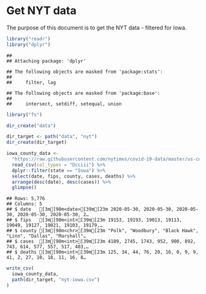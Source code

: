 Get NYT data
================

The purpose of this document is to get the NYT data - filtered for Iowa.

``` r
library("readr")
library("dplyr")
```

    ## 
    ## Attaching package: 'dplyr'

    ## The following objects are masked from 'package:stats':
    ## 
    ##     filter, lag

    ## The following objects are masked from 'package:base':
    ## 
    ##     intersect, setdiff, setequal, union

``` r
library("fs")
```

``` r
dir_create("data")

dir_target <- path("data", "nyt")
dir_create(dir_target)
```

``` r
iowa_county_data <- 
  "https://raw.githubusercontent.com/nytimes/covid-19-data/master/us-counties.csv" %>%
  read_csv(col_types = "Dcciii") %>%
  dplyr::filter(state == "Iowa") %>%
  select(date, fips, county, cases, deaths) %>%
  arrange(desc(date), desc(cases)) %>%
  glimpse()
```

    ## Rows: 5,776
    ## Columns: 5
    ## $ date   [3m[90m<date>[39m[23m 2020-05-30, 2020-05-30, 2020-05-30, 2020-05-30, 2020-05-30, 2…
    ## $ fips   [3m[90m<int>[39m[23m 19153, 19193, 19013, 19113, 19049, 19127, 19021, 19103, 19179,…
    ## $ county [3m[90m<chr>[39m[23m "Polk", "Woodbury", "Black Hawk", "Linn", "Dallas", "Marshall"…
    ## $ cases  [3m[90m<int>[39m[23m 4189, 2745, 1743, 952, 900, 892, 743, 614, 577, 557, 517, 403,…
    ## $ deaths [3m[90m<int>[39m[23m 125, 34, 44, 76, 20, 16, 0, 9, 9, 41, 2, 27, 10, 18, 11, 16, 8…

``` r
write_csv(
  iowa_county_data,
  path(dir_target, "nyt-iowa.csv")
)
```
